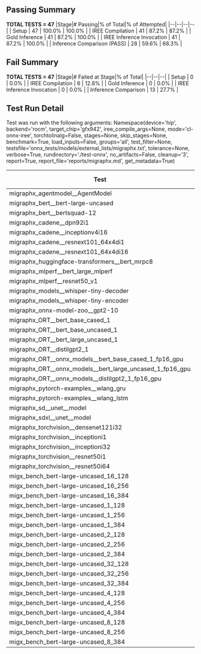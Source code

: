 ## Passing Summary

**TOTAL TESTS = 47**
|Stage|# Passing|% of Total|% of Attempted|
|--|--|--|--|
| Setup | 47 | 100.0% | 100.0% |
| IREE Compilation | 41 | 87.2% | 87.2% |
| Gold Inference | 41 | 87.2% | 100.0% |
| IREE Inference Invocation | 41 | 87.2% | 100.0% |
| Inference Comparison (PASS) | 28 | 59.6% | 68.3% |
## Fail Summary

**TOTAL TESTS = 47**
|Stage|# Failed at Stage|% of Total|
|--|--|--|
| Setup | 0 | 0.0% |
| IREE Compilation | 6 | 12.8% |
| Gold Inference | 0 | 0.0% |
| IREE Inference Invocation | 0 | 0.0% |
| Inference Comparison | 13 | 27.7% |
## Test Run Detail
Test was run with the following arguments:
Namespace(device='hip', backend='rocm', target_chip='gfx942', iree_compile_args=None, mode='cl-onnx-iree', torchtolinalg=False, stages=None, skip_stages=None, benchmark=True, load_inputs=False, groups='all', test_filter=None, testsfile='onnx_tests/models/external_lists/migraphx.txt', tolerance=None, verbose=True, rundirectory='./test-onnx', no_artifacts=False, cleanup='3', report=True, report_file='reports/migraphx.md', get_metadata=True)

| Test | Exit Status | Mean Benchmark Time (ms) | Notes |
|--|--|--|--|
| migraphx_agentmodel__AgentModel | compilation | None | |
| migraphx_bert__bert-large-uncased | PASS | 20.43212136691984 | |
| migraphx_bert__bertsquad-12 | compilation | None | |
| migraphx_cadene__dpn92i1 | Numerics | 70.32874363164106 | |
| migraphx_cadene__inceptionv4i16 | PASS | 160.71743968253332 | |
| migraphx_cadene__resnext101_64x4di1 | Numerics | 197.19964793572822 | |
| migraphx_cadene__resnext101_64x4di16 | Numerics | 414.47269652659696 | |
| migraphx_huggingface-transformers__bert_mrpc8 | PASS | 7.271623960049408 | |
| migraphx_mlperf__bert_large_mlperf | Numerics | 26.385964061587284 | |
| migraphx_mlperf__resnet50_v1 | compilation | None | |
| migraphx_models__whisper-tiny-decoder | PASS | 46.58159312869733 | |
| migraphx_models__whisper-tiny-encoder | Numerics | 149.75017675509054 | |
| migraphx_onnx-model-zoo__gpt2-10 | compilation | None | |
| migraphx_ORT__bert_base_cased_1 | PASS | 105.9173820540309 | |
| migraphx_ORT__bert_base_uncased_1 | PASS | 106.49206804200297 | |
| migraphx_ORT__bert_large_uncased_1 | PASS | 474.28428878386813 | |
| migraphx_ORT__distilgpt2_1 | PASS | 60.00307792176803 | |
| migraphx_ORT__onnx_models__bert_base_cased_1_fp16_gpu | Numerics | 66.9828549027443 | |
| migraphx_ORT__onnx_models__bert_large_uncased_1_fp16_gpu | Numerics | 277.41427067667246 | |
| migraphx_ORT__onnx_models__distilgpt2_1_fp16_gpu | Numerics | 33.39956890022943 | |
| migraphx_pytorch-examples__wlang_gru | PASS | 16.201813678270664 | |
| migraphx_pytorch-examples__wlang_lstm | PASS | 7.6582697797711035 | |
| migraphx_sd__unet__model | import_model | None | |
| migraphx_sdxl__unet__model | import_model | None | |
| migraphx_torchvision__densenet121i32 | Numerics | 68.60710205510259 | |
| migraphx_torchvision__inceptioni1 | PASS | 66.22301581118143 | |
| migraphx_torchvision__inceptioni32 | PASS | 107.88307416563232 | |
| migraphx_torchvision__resnet50i1 | Numerics | 17.11158179564447 | |
| migraphx_torchvision__resnet50i64 | Numerics | 155.05236651127535 | |
| migx_bench_bert-large-uncased_16_128 | PASS | 32.9240049339003 | |
| migx_bench_bert-large-uncased_16_256 | PASS | 55.581955501857486 | |
| migx_bench_bert-large-uncased_16_384 | Numerics | 73.87795123375123 | |
| migx_bench_bert-large-uncased_1_128 | PASS | 12.649596493804092 | |
| migx_bench_bert-large-uncased_1_256 | PASS | 13.263863072080433 | |
| migx_bench_bert-large-uncased_1_384 | PASS | 20.649735907129212 | |
| migx_bench_bert-large-uncased_2_128 | PASS | 13.489328097934141 | |
| migx_bench_bert-large-uncased_2_256 | PASS | 14.024659898132084 | |
| migx_bench_bert-large-uncased_2_384 | PASS | 22.34222475559481 | |
| migx_bench_bert-large-uncased_32_128 | PASS | 68.18986162543297 | |
| migx_bench_bert-large-uncased_32_256 | PASS | 101.94112670918304 | |
| migx_bench_bert-large-uncased_32_384 | Numerics | 150.31489810595906 | |
| migx_bench_bert-large-uncased_4_128 | PASS | 15.175190281824788 | |
| migx_bench_bert-large-uncased_4_256 | PASS | 16.887802261090464 | |
| migx_bench_bert-large-uncased_4_384 | PASS | 27.160067206774002 | |
| migx_bench_bert-large-uncased_8_128 | PASS | 19.39897935113145 | |
| migx_bench_bert-large-uncased_8_256 | PASS | 27.409198084989416 | |
| migx_bench_bert-large-uncased_8_384 | PASS | 40.93574518885683 | |
